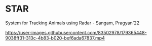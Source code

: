 # STAR
System for Tracking Animals using Radar - Sangam, Pragyan'22


https://user-images.githubusercontent.com/83502978/179365448-9038ff31-313c-4b83-b020-bef6ada67837.mp4

